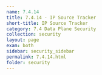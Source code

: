 ```yaml
---
name: 7.4.14
title: 7.4.14 - IP Source Tracker
short-title: IP Source Tracker
category: 7.4 Data Plane Security
collection: security
layout: page
exam: both
sidebar: security_sidebar
permalink: 7.4.14.html
folder: security
---
```


